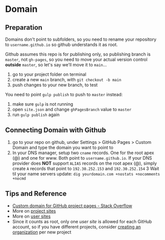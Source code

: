 # Domain

## Preparation

Domains don't point to subfolders, so you need to rename your repository to `username.github.io` so github understands it as root.

Github assumes this repo is for publishing only, so publishing branch is `master`, not `gh-pages`, so you need to move your actual version control **outside** `master`, so let's say we'll move it to `main`...

1. go to your project folder on terminal
1. create a new `main` branch, with `git checkout -b main`
1. push changes to your new branch, to test

You need to point `gulp publish` to push to `master` instead:

1. make sure `gulp` is not running
1. open `site.json` and change `ghPagesBranch` value to `master`
1. run `gulp publish` again

## Connecting Domain with Github

1. go to your repo on github, under Settings > GitHub Pages > Custom Domain and type the domain you want to point to
2. In your DNS manager, setup two `cname` records. One for the root apex (@) and one for www. Both point to `username.github.io`. If your DNS provider does **NOT** support `ALIAS` records on the root apex (@), simply create `A` records that point to `192.30.252.153` and `192.30.252.154`
3 Wait til your name servers update: `dig yourdomain.com +nostats +nocomments +nocmd`

## Tips and Reference

- [Custom domain for GitHub project pages - Stack Overflow](https://stackoverflow.com/a/9123911/3754357)
- More on [project sites](https://help.github.com/articles/user-organization-and-project-pages/#project-pages)
- More on [user sites](https://help.github.com/articles/user-organization-and-project-pages/#user--organization-pages)
- Since it counts as root, only one *user site* is allowed for each GitHub account, so if you have different projects, consider [creating an organization](https://github.com/organizations/new) per new project